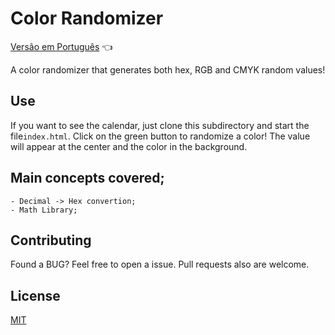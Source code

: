 # Color Randomizer

<a href="https://github.com/ItaloPussi/simpleProjectsJS/blob/master/colorRandomizer/readme.pt.md">Versão em Português</a> 👈

A color randomizer that generates both hex, RGB and CMYK random values!

## Use

If you want to see the calendar, just clone this subdirectory and start the file```index.html```.
Click on the green button to randomize a color! The value will appear at the center and the color in the background.

## Main concepts covered;
	- Decimal -> Hex convertion;
    - Math Library;

## Contributing
Found a BUG? Feel free to open a issue. Pull requests also are welcome.

## License
[MIT](https://choosealicense.com/licenses/mit/)
